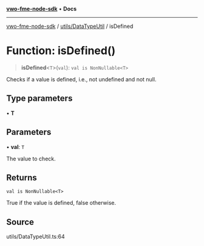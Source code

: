 [**vwo-fme-node-sdk**](../../../README.md) • **Docs**

---

[vwo-fme-node-sdk](../../../modules.md) / [utils/DataTypeUtil](../README.md) / isDefined

# Function: isDefined()

> **isDefined**\<`T`\>(`val`): `val is NonNullable<T>`

Checks if a value is defined, i.e., not undefined and not null.

## Type parameters

• **T**

## Parameters

• **val**: `T`

The value to check.

## Returns

`val is NonNullable<T>`

True if the value is defined, false otherwise.

## Source

utils/DataTypeUtil.ts:64
